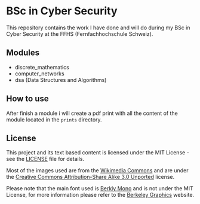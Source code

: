 # BSc in Cyber Security

This repository contains the work I have done and will do during my BSc in Cyber Security at the FFHS (Fernfachhochschule Schweiz).

## Modules

- discrete_mathematics
- computer_networks
- dsa (Data Structures and Algorithms)

## How to use

After finish a module i will create a pdf print with all the content of the module located in the `prints` directory.

## License

This project and its text based content  is licensed under the MIT License - see the [LICENSE](LICENSE) file for details.

Most of the images used are from the [Wikimedia Commons](https://commons.wikimedia.org/) and are under the [Creative Commons Attribution-Share Alike 3.0 Unported](https://creativecommons.org/licenses/by-sa/3.0/deed.en) license.

Please note that the main font used is [Berkly Mono](https://berkeleygraphics.com/typefaces/berkeley-mono/) and is not under the MIT License, for more information please refer to the [Berkeley Graphics](https://berkeleygraphics.com/) website.
